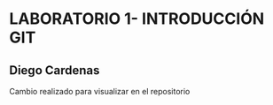 # LABORATORIO 1- INTRODUCCIÓN GIT

## Diego Cardenas

Cambio realizado para visualizar en el repositorio

